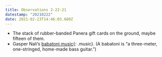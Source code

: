 ```yaml
---
title: Observations 2-22-21
datestamp: "20210222"
date: 2021-02-23T14:46:03.680Z
---
```

- The stack of rubber-banded Panera gift cards on the ground, maybe fifteen of them.
- Gasper Nali’s [babatoni music](https://gaspernali.bandcamp.com/){: .music}. (A babatoni is “a three-meter, one-stringed, home-made bass guitar.”)